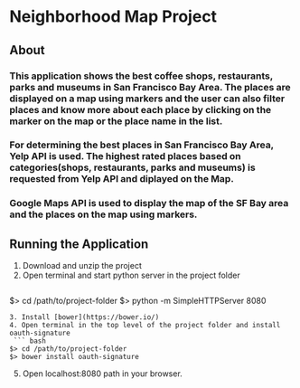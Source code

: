 # Neighborhood Map Project

## About

### This application shows the best coffee shops, restaurants, parks and museums in San Francisco Bay Area. The places are displayed on a map using  markers and the user can also filter places and know more about each place by clicking on the marker on the map or the place name in the list.

### For determining the best places in San Francisco Bay Area, Yelp API is used. The highest rated places based on categories(shops, restaurants, parks and museums) is requested from Yelp API and diplayed on the Map.
### Google Maps API is used to display the map of the SF Bay area and the places on the map using markers.

## Running the Application

1. Download and unzip the project
2. Open terminal and start python server in the project folder
   ```bash
  $> cd /path/to/project-folder
  $> python -m SimpleHTTPServer 8080
  ```
3. Install [bower](https://bower.io/)
4. Open terminal in the top level of the project folder and install oauth-signature
   ``` bash
  $> cd /path/to/project-folder
  $> bower install oauth-signature
  ```
5. Open localhost:8080 path in your browser.

